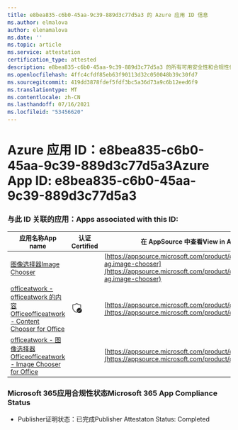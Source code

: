 ```yaml
---
title: e8bea835-c6b0-45aa-9c39-889d3c77d5a3 的 Azure 应用 ID 信息
ms.author: elmalova
author: elenamalova
ms.date: ''
ms.topic: article
ms.service: attestation
certification_type: attested
description: e8bea835-c6b0-45aa-9c39-889d3c77d5a3 的所有可用安全性和合规性信息。
ms.openlocfilehash: 4ffc4cfdf85eb63f90113d32c050048b39c30fd7
ms.sourcegitcommit: 419dd3878fdef5fdf3bc5a36d73a9c6b12eed6f9
ms.translationtype: MT
ms.contentlocale: zh-CN
ms.lasthandoff: 07/16/2021
ms.locfileid: "53456620"
---
```

# <a name="azure-app-id-e8bea835-c6b0-45aa-9c39-889d3c77d5a3"></a><span data-ttu-id="a24cb-103">Azure 应用 ID：e8bea835-c6b0-45aa-9c39-889d3c77d5a3</span><span class="sxs-lookup"><span data-stu-id="a24cb-103">Azure App ID: e8bea835-c6b0-45aa-9c39-889d3c77d5a3</span></span>


### <a name="apps-associated-with-this-id"></a><span data-ttu-id="a24cb-104">与此 ID 关联的应用：</span><span class="sxs-lookup"><span data-stu-id="a24cb-104">Apps associated with this ID:</span></span>
| <span data-ttu-id="a24cb-105">**应用名称**</span><span class="sxs-lookup"><span data-stu-id="a24cb-105">**App name**</span></span> | <span data-ttu-id="a24cb-106">**认证**</span><span class="sxs-lookup"><span data-stu-id="a24cb-106">**Certified**</span></span> | <span data-ttu-id="a24cb-107">**在 AppSource 中查看**</span><span class="sxs-lookup"><span data-stu-id="a24cb-107">**View in AppSource**</span></span> |
|-|-|-|
| [<span data-ttu-id="a24cb-108">图像选择器</span><span class="sxs-lookup"><span data-stu-id="a24cb-108">Image Chooser</span></span>](https://docs.microsoft.com/en-us/microsoft-365-app-certification/forward/officeatwork-ag.image-chooser) |  | [https://appsource.microsoft.com/product/office/officeatwork-ag.image-chooser](https://appsource.microsoft.com/product/office/officeatwork-ag.image-chooser) |
| [<span data-ttu-id="a24cb-109">officeatwork - officeatwork 的内容Office</span><span class="sxs-lookup"><span data-stu-id="a24cb-109">officeatwork - Content Chooser for Office</span></span>](https://docs.microsoft.com/en-us/microsoft-365-app-certification/forward/WA104380602) | <img alt="Certified application badge" src="../media/certified-badge.png" height="25" width="25" /> | [https://appsource.microsoft.com/product/office/WA104380602](https://appsource.microsoft.com/product/office/WA104380602) |
| [<span data-ttu-id="a24cb-110">officeatwork - 图像选择器Office</span><span class="sxs-lookup"><span data-stu-id="a24cb-110">officeatwork - Image Chooser for Office</span></span>](https://docs.microsoft.com/en-us/microsoft-365-app-certification/forward/WA200002683) |  | [https://appsource.microsoft.com/product/office/WA200002683](https://appsource.microsoft.com/product/office/WA200002683) |

### <a name="microsoft-365-app-compliance-status"></a><span data-ttu-id="a24cb-111">Microsoft 365应用合规性状态</span><span class="sxs-lookup"><span data-stu-id="a24cb-111">Microsoft 365 App Compliance Status</span></span>
- <span data-ttu-id="a24cb-112">Publisher证明状态：已完成</span><span class="sxs-lookup"><span data-stu-id="a24cb-112">Publisher Attestaton Status: Completed</span></span>

